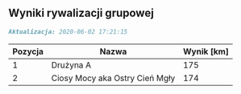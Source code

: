 ## Wyniki rywalizacji grupowej

```markdown
Aktualizacja: 2020-06-02 17:21:15
```

Pozycja | Nazwa | Wynik [km] |
------------ | -------------  | -------------
 1 |Drużyna A | 175 
 2 |Ciosy Mocy aka Ostry Cień Mgły | 174